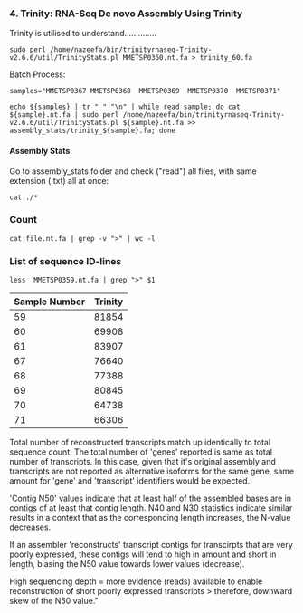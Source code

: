 ### 4. Trinity: RNA-Seq De novo Assembly Using Trinity

Trinity is utilised to understand..............

```
sudo perl /home/nazeefa/bin/trinityrnaseq-Trinity-v2.6.6/util/TrinityStats.pl MMETSP0360.nt.fa > trinity_60.fa
```
Batch Process:
```
samples="MMETSP0367 MMETSP0368  MMETSP0369  MMETSP0370  MMETSP0371"
```
```
echo ${samples} | tr " " "\n" | while read sample; do cat ${sample}.nt.fa | sudo perl /home/nazeefa/bin/trinityrnaseq-Trinity-v2.6.6/util/TrinityStats.pl ${sample}.nt.fa >> assembly_stats/trinity_${sample}.fa; done
```
#### Assembly Stats

Go to assembly_stats folder and check ("read") all files, with same extension (.txt) all at once:

```
cat ./*
```

### Count
```
cat file.nt.fa | grep -v ">" | wc -l
```
### List of sequence ID-lines
```
less  MMETSP0359.nt.fa | grep ">" $1
```

| Sample Number | Trinity |
|--------    | ----------|
| 59 |  81854 	 | Y | 
| 60 |  69908 	 | Y | 
| 61 |  83907 	 |  |
| 67 |  76640 	 |  |
| 68 |  77388 	 |  |
| 69 |  80845 	 |  |
| 70 |  64738 	 |  |
| 71 |  66306 	 |  |

Total number of reconstructed transcripts match up identically to total sequence count. The total number of 'genes' reported is same as total number of transcripts. In this case, given that it's original assembly and transcripts are not reported as alternative isoforms for the same gene, same amount for 'gene' and 'transcript' identifiers would be expected.

'Contig N50' values indicate that at least half of the assembled bases are in contigs of at least that contig length. N40 and N30 statistics indicate similar results in a context that as the corresponding length increases, the N-value decreases.

If an assembler 'reconstructs' transcript contigs for transcirpts that are very poorly expressed, these contigs will tend to high in amount and short in length, biasing the N50 value towards lower values (decrease).

High sequencing depth = more evidence (reads) available to enable reconstruction of short poorly expressed transcripts > therefore, downward skew of the N50 value."
